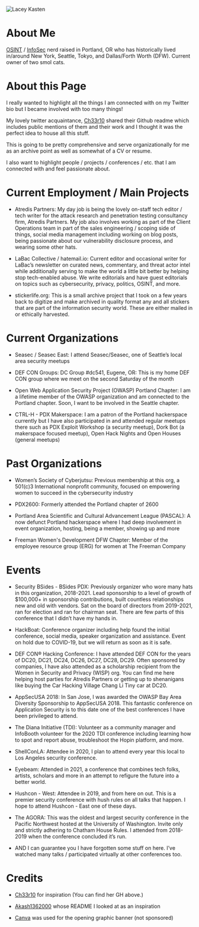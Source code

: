 ![Lacey Kasten](https://i.imgur.com/nwkTVJZ.jpg)

About Me
========

[OSINT](https://en.wikipedia.org/wiki/Open-source_intelligence) / [InfoSec](https://en.wikipedia.org/wiki/Information_security) nerd raised in Portland, OR who has historically lived in/around New York, Seattle, Tokyo, and Dallas/Forth Worth (DFW). Current owner of two smol cats.


About this Page
===============

I really wanted to highlight all the things I am connected with on my Twitter bio but I became involved with too many things!

My lovely twitter acquaintance, [Ch33r10](https://github.com/ch33r10) shared their Github readme which includes public mentions of them and their work and I thought it was the perfect idea to house all this stuff. 

This is going to be pretty comprehensive and serve organizationally for me as an archive point as well as somewhat of a CV or resume.

I also want to highlight people / projects / conferences / etc. that I am connected with and feel passionate about.


Current Employment / Main Projects
==================================

-   Atredis Partners: My day job is being the lovely on-staff tech editor / tech writer for the attack research and penetration testing consultancy firm, Atredis Partners. My job also involves working as part of the Client Operations team in part of the sales engineering / scoping side of things, social media management including working on blog posts, being passionate about our vulnerability disclosure process, and wearing some other hats.

-   LaBac Collective / hatemail.io: Current editor and occasional writer for LaBac’s newsletter on curated news, commentary, and threat actor intel while additionally serving to make the world a little bit better by helping stop tech-enabled abuse. We write editorials and have guest editorials on topics such as cybersecurity, privacy, politics, OSINT, and more.

-   stickerlife.org: This is a small archive project that I took on a few years back to digitize and make archived in quality format any and all stickers that are part of the information security world. These are either mailed in or ethically harvested.


Current Organizations
=====================

-   Seasec / Seasec East: I attend Seasec/Seasec, one of Seattle’s local area security meetups

-   DEF CON Groups: DC Group #dc541, Eugene, OR: This is my home DEF CON group where we meet on the second Saturday of the month

-   Open Web Application Security Project (OWASP) Portland Chapter: I am a lifetime member of the OWASP organization and am connected to the Portland chapter. Soon, I want to be involved in the Seattle chapter.

-   CTRL-H - PDX Makerspace: I am a patron of the Portland hackerspace currently but I have also participated in and attended regular meetups there such as PDX Exploit Workshop (a security meetup), Dork Bot (a makerspace focused meetup), Open Hack Nights and Open Houses (general meetups)


Past Organizations
==================

-   Women’s Society of Cyberjutsu: Previous membership at this org, a 501(c)3 International nonprofit community, focused on empowering women to succeed in the cybersecurity industry

-   PDX2600: Formerly attended the Portland chapter of 2600

-   Portland Area Scientific and Cultural Advancement League (PASCAL): A now defunct Portland hackerspace where I had deep involvement in event organization, hosting, being a member, showing up and more

-   Freeman Women's Development DFW Chapter: Member of the employee resource group (ERG) for women at The Freeman Company


Events
======

-   Security BSides - BSides PDX: Previously organizer who wore many hats in this organization, 2018-2021. Lead sponsorship to a level of growth of $100,000+ in sponsorship contributions, built countless relationships new and old with vendors. Sat on the board of directors from 2019-2021, ran for election and ran for chairman seat. There are few parts of this conference that I didn’t have my hands in.

-   HackBoat: Conference organizer including help found the initial conference, social media, speaker organization and assistance. Event on hold due to COVID-19, but we will return as soon as it is safe.

-   DEF CON® Hacking Conference: I have attended DEF CON for the years of DC20, DC21, DC24, DC26, DC27, DC28, DC29. Often sponsored by companies, I have also attended as a scholarship recipient from the Women in Security and Privacy (WISP) org. You can find me here helping host parties for Atredis Partners or getting up to shenanigans like buying the Car Hacking Village Chang Li Tiny car at DC20.

-   AppSecUSA 2018: In San Jose, I was awarded the OWASP Bay Area Diversity Sponsorship to AppSecUSA 2018. This fantastic conference on Application Security is to this date one of the best conferences I have been privileged to attend.

-   The Diana Initiative (TDI): Volunteer as a community manager and InfoBooth volunteer for the 2020 TDI conference including learning how to spot and report abuse, troubleshoot the Hopin platform, and more.

-   ShellConLA: Attendee in 2020, I plan to attend every year this local to Los Angeles security conference.

-   Eyebeam: Attended in 2021, a conference that combines tech folks, artists, scholars and more in an attempt to refigure the future into a better world.

-   Hushcon - West: Attendee in 2019, and from here on out. This is a premier security conference with hush rules on all talks that happen. I hope to attend Hushcon - East one of these days.

-   The AGORA: This was the oldest and largest security conference in the Pacific Northwest hosted at the University of Washington. Invite only and strictly adhering to Chatham House Rules. I attended from 2018-2019 when the conference concluded it’s run.

-   AND I can guarantee you I have forgotten some stuff on here. I’ve watched many talks / participated virtually at other conferences too.


Credits
=======

-   [Ch33r10](https://twitter.com/ch33r10) for inspiration (You can find her GH above.)

-   [Akash1362000](https://github.com/Akash1362000/Akash1362000) whose README I looked at as an inspiration

-   [Canva](https://www.canva.com/) was used for the opening graphic banner (not sponsored)

